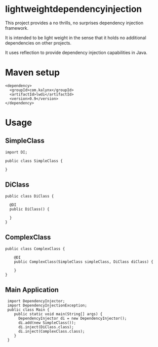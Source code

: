 # lightweightdependencyinjection

This project provides a no thrills, no surprises dependency injection framework.

It is intended to be light weight in the sense that it holds no additional dependencies on other projects.

It uses reflection to provide dependency injection capabilities in Java.

# Maven setup
```
<dependency>
  <groupId>com.kalynx</groupId>
  <artifactId>lwdi</artifactId>
  <version>0.9</version>
</dependency>
```

# Usage

## SimpleClass
```
import DI;

public class SimpleClass {

}
```

## DiClass
```
public class DiClass {
  
  @DI
  public DiClass() {
  
  }
}
```

## ComplexClass
```
public class ComplexClass {

    @DI
    public ComplexClass(SimpleClass simpleClass, DiClass diClass) {
        
    }
}
```

## Main Application
```
 import DependencyInjector;
 import DependencyInjectionException;
 public class Main {
    public static void main(String[] args) {
      DependencyInjector di = new DependencyInjector();
      di.add(new SimpleClass());
      di.inject(DiClass.class);
      di.inject(ComplexClass.class);
    }
 }
 ```
